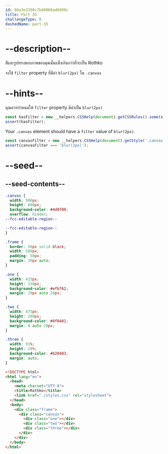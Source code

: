 ```yaml
---
id: 60a3e3396c7b40068ad6998c
title: Part 35
challengeType: 0
dashedName: part-35
---
```


# --description--

สีและรูปทรงขอบภาพของคุณนั้นแข็งเกินกว่าที่จะเป็น Rothko

จงใช้ `filter` property ที่มีค่า `blur(2px)` ใน `.canvas`

# --hints--

คุณควรกำหนดให้ `filter` property มีค่าเป็น `blur(2px)`

```js
const hasFilter = new __helpers.CSSHelp(document).getCSSRules().some(x => x.style.filter === 'blur(2px)');
assert(hasFilter);
```

Your `.canvas` element should have a `filter` value of `blur(2px)`.

```js
const canvasFilter = new __helpers.CSSHelp(document).getStyle('.canvas')?.getPropertyValue('filter');
assert(canvasFilter === 'blur(2px)');
```

# --seed--

## --seed-contents--

```css
.canvas {
  width: 500px;
  height: 600px;
  background-color: #4d0f00;
  overflow: hidden;
--fcc-editable-region--

--fcc-editable-region--
}

.frame {
  border: 50px solid black;
  width: 500px;
  padding: 50px;
  margin: 20px auto;
}

.one {
  width: 425px;
  height: 150px;
  background-color: #efb762;
  margin: 20px auto 20px;
}

.two {
  width: 475px;
  height: 200px;
  background-color: #8f0401;
  margin: 0 auto 20px;
}

.three {
  width: 91%;
  height: 28%;
  background-color: #b20403;
  margin: auto;
}
```

```html
<!DOCTYPE html>
<html lang="en">
  <head>
    <meta charset="UTF-8">
    <title>Rothko</title>
    <link href="./styles.css" rel="stylesheet">
  </head>
  <body>
    <div class="frame">
      <div class="canvas">
        <div class="one"></div>
        <div class="two"></div>
        <div class="three"></div>
      </div>
    </div>
  </body>
</html>
```
